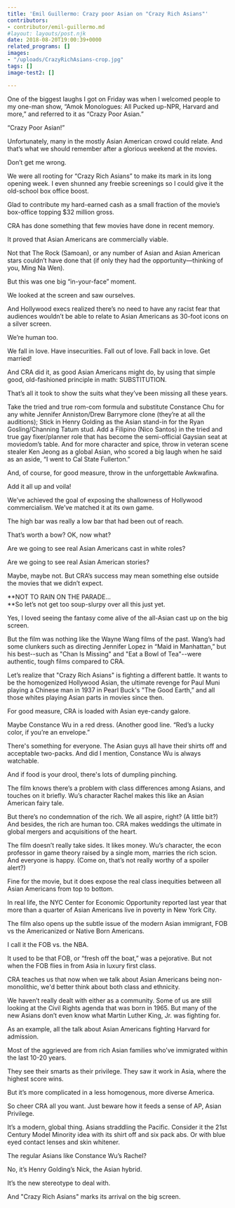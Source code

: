 ```yaml
---
title: 'Emil Guillermo: Crazy poor Asian on "Crazy Rich Asians"'
contributors:
- contributor/emil-guillermo.md
#layout: layouts/post.njk
date: 2018-08-20T19:00:39+0000
related_programs: []
images:
- "/uploads/CrazyRichAsians-crop.jpg"
tags: []
image-test2: []

---
```

One of the biggest laughs I got on Friday was when I welcomed people to my one-man show, “Amok Monologues: All Pucked up-NPR, Harvard and more,” and referred to it as “Crazy Poor Asian.”

“Crazy Poor Asian!”

Unfortunately, many in the mostly Asian American crowd could relate. And that’s what we should remember after a glorious weekend at the movies.

Don’t get me wrong.

We were all rooting for “Crazy Rich Asians” to make its mark in its long opening week. I even shunned any freebie screenings so I could give it the old-school box office boost.

Glad to contribute my hard-earned cash as a small fraction of the movie’s box-office topping $32 million gross.

CRA has done something that few movies have done in recent memory.

It proved that Asian Americans are commercially viable.

Not that The Rock (Samoan), or any number of Asian and Asian American stars couldn’t have done that (if only they had the opportunity—thinking of you, Ming Na Wen).

But this was one big “in-your-face” moment.

We looked at the screen and saw ourselves.

And Hollywood execs realized there’s no need to have any racist fear that audiences wouldn’t be able to relate to Asian Americans as 30-foot icons on a silver screen.

We’re human too.

We fall in love. Have insecurities. Fall out of love. Fall back in love. Get married!

And CRA did it, as good Asian Americans might do, by using that simple good, old-fashioned principle in math: SUBSTITUTION.

That’s all it took to show the suits what they’ve been missing all these years.

Take the tried and true rom-com formula and substitute Constance Chu for any white Jennifer Anniston/Drew Barrymore clone (they’re at all the auditions); Stick in Henry Golding as the Asian stand-in for the Ryan Gosling/Channing Tatum stud. Add a Filipino (Nico Santos) in the tried and true gay fixer/planner role that has become the semi-official Gaysian seat at moviedom’s table. And for more character and spice, throw in veteran scene stealer Ken Jeong as a global Asian, who scored a big laugh when he said as an aside, “I went to Cal State  Fullerton.”

And, of course, for good measure, throw in the unforgettable Awkwafina.

Add it all up and voila!

We’ve achieved the goal of exposing the shallowness of Hollywood commercialism. We’ve matched it at its own game.

The high bar was really a low bar that had been out of reach.

That’s worth a bow? OK, now what?

Are we going to see real Asian Americans cast in white roles?

Are we going to see real Asian American stories?

Maybe, maybe not. But CRA’s success may mean something else outside the movies that we didn’t expect.

**NOT TO RAIN ON THE PARADE…  
**So let’s not get too soup-slurpy over all this just yet.

Yes, I loved seeing the fantasy come alive of the all-Asian cast up on the big screen.

But the film was nothing like the Wayne Wang films of the past. Wang’s had some clunkers  such as directing Jennifer Lopez in “Maid in Manhattan,” but his best--such as "Chan Is Missing" and "Eat a Bowl of Tea"--were authentic, tough films compared to CRA.

Let’s realize that "Crazy Rich Asians" is fighting a different battle. It wants to be the homogenized Hollywood Asian, the ultimate revenge for Paul Muni playing a Chinese man in 1937 in Pearl Buck's "The Good Earth,” and all those whites playing Asian parts in movies since then.

For good measure, CRA is loaded with Asian eye-candy galore.

Maybe Constance Wu in a red dress. (Another good line. “Red’s a lucky color, if you’re an envelope.”

There's something for everyone. The Asian guys all have their shirts off and acceptable two-packs.  And did I mention, Constance Wu is always watchable.

And if food is your drool, there's lots of dumpling pinching.

The film knows there’s a problem with class differences among Asians, and touches on it briefly. Wu’s character Rachel makes this like an Asian American fairy tale.

But there’s no condemnation of the rich. We all aspire, right? (A little bit?)  And besides, the rich are human too. CRA makes weddings the ultimate in global mergers and acquisitions of the heart.

The film doesn’t really take sides. It likes money. Wu’s character, the econ professor in game theory raised by a single mom, marries the rich scion. And everyone is happy. (Come on, that’s not really worthy of a spoiler alert?)

Fine for the movie, but it does expose the real class inequities between all Asian Americans from top to bottom.

In real life, the NYC Center for Economic Opportunity reported last year that more than a quarter of Asian Americans live in poverty in New York City.

The film also opens up the subtle issue of the modern Asian immigrant, FOB vs the Americanized or Native Born Americans.

I call it the FOB vs. the NBA.

It used to be that FOB, or “fresh off the boat,” was a pejorative. But not when the FOB flies in from Asia in luxury first class.

CRA teaches us that now when we talk about Asian Americans being non-monolithic, we'd better think about both class and ethnicity.

We haven’t really dealt with either as a community. Some of us are still looking at the Civil Rights agenda that was born in 1965. But many of the new Asians don’t even know what Martin Luther King, Jr. was fighting for.

As an example, all the talk about Asian Americans fighting Harvard for admission.

Most of the aggrieved are from rich Asian families who’ve immigrated within the last 10-20 years.

They see their smarts as their privilege. They saw it work in Asia, where the highest score wins.

But it’s more complicated in a less homogenous, more diverse America.

So cheer CRA all you want. Just beware how it feeds a sense of AP, Asian Privilege.

It’s a modern, global thing. Asians straddling the Pacific. Consider it the 21st Century Model Minority idea with its shirt off and six pack abs. Or with blue eyed contact lenses and skin whitener.

The regular Asians like Constance Wu’s Rachel?

No, it’s Henry Golding’s Nick, the Asian hybrid.

It’s the new stereotype to deal with.

And "Crazy Rich Asians" marks its arrival on the big screen.  
